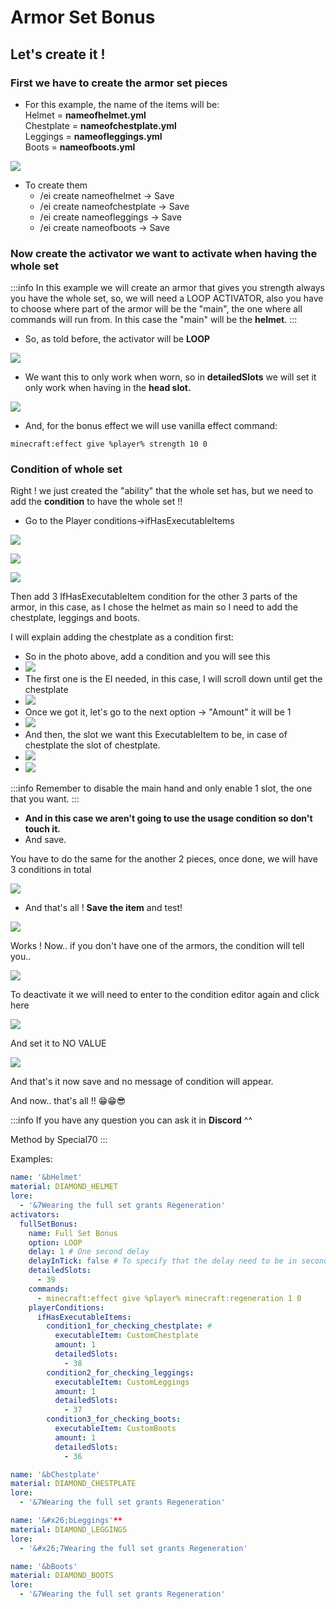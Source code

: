 # Armor Set Bonus

## Let's create it !

### First we have to create the armor set pieces

* For this example, the name of the items will be:\
  Helmet = ****nameofhelmet.yml****\
  Chestplate = ****nameofchestplate.yml****\
  Leggings = ****nameofleggings.yml****\
  Boots = ****nameofboots.yml****

![](<../../..//static/img/image (145).png>)

* To create them
  * /ei create nameofhelmet -> Save
  * /ei create nameofchestplate -> Save
  * /ei create nameofleggings -> Save
  * /ei create nameofboots -> Save

### Now create the activator we want to activate when having the whole set

:::info
In this example we will create an armor that gives you strength always you have the whole set, so, we will need a LOOP ACTIVATOR, also you have to choose where part of the armor will be the "main", the one where all commands will run from. In this case the "main" will be the ****helmet****.
:::

* So, as told before, the activator will be **LOOP**

![](<../../..//static/img/image (399).png>)

* We want this to only work when worn, so in **detailedSlots** we will set it only work when having in the **head slot.**

![](<../../..//static/img/image (189).png>)

* And, for the bonus effect we will use vanilla effect command:

```
minecraft:effect give %player% strength 10 0
```

### Condition of whole set

Right ! we just created the "ability" that the whole set has, but we need to add the **condition** to have the whole set !!

* Go to the Player conditions->ifHasExecutableItems

![](<../../..//static/img/image (193).png>)

![](<../../..//static/img/image (172).png>)

![](<../../..//static/img/image (332).png>)

Then add 3 IfHasExecutableItem condition for the other 3 parts of the armor, in this case, as I chose the helmet as main so I need to add the chestplate, leggings and boots.

I will explain adding the chestplate as a condition first:

* So in the photo above, add a condition and you will see this
* ![](<../../..//static/img/image (176).png>)
* The first one is the EI needed, in this case, I will scroll down until get the chestplate
* ![](<../../..//static/img/image (389).png>)
* Once we got it, let's go to the next option -> "Amount" it will be 1
* ![](<../../..//static/img/image (258).png>)
* And then, the slot we want this ExecutableItem to be, in case of chestplate the slot of chestplate.
* ![](<../../..//static/img/image (179).png>)
* ![](<../../..//static/img/image (427).png>)

:::info
Remember to disable the main hand and only enable 1 slot, the one that you want.
:::

* ****And in this case we aren't going to use the usage condition so don't touch it.****
* And save.

You have to do the same for the another 2 pieces, once done, we will have 3 conditions in total

![](<../../..//static/img/image (249).png>)

* And that's all ! **Save the item** and test!

![](<../../..//static/img/image (348).png>)

Works ! Now.. if you don't have one of the armors, the condition will tell you.. 

![](<../../..//static/img/image (384).png>)

To deactivate it we will need to enter to the condition editor again and click here

![](<../../..//static/img/image (153).png>)

And set it to NO VALUE

![](<../../..//static/img/image (120).png>)

And that's it now save and no message of condition will appear.

And now.. that's all !! 😁😁😎

:::info
If you have any question you can ask it in **Discord** ^^

Method by Special70
:::

Examples:


```yaml
name: '&bHelmet'
material: DIAMOND_HELMET
lore:
  - '&7Wearing the full set grants Regeneration'
activators:
  fullSetBonus:
    name: Full Set Bonus
    option: LOOP
    delay: 1 # One second delay
    delayInTick: false # To specify that the delay need to be in seconds
    detailedSlots:
      - 39
    commands:
      - minecraft:effect give %player% minecraft:regeneration 1 0
    playerConditions:
      ifHasExecutableItems:
        condition1_for_checking_chestplate: # 
          executableItem: CustomChestplate
          amount: 1
          detailedSlots:
            - 38
        condition2_for_checking_leggings:
          executableItem: CustomLeggings
          amount: 1
          detailedSlots:
            - 37
        condition3_for_checking_boots:
          executableItem: CustomBoots
          amount: 1
          detailedSlots:
            - 36
```


```yaml
name: '&bChestplate'
material: DIAMOND_CHESTPLATE
lore:
  - '&7Wearing the full set grants Regeneration'
```


```yaml
name: '&#x26;bLeggings'**
material: DIAMOND_LEGGINGS
lore:
  - '&#x26;7Wearing the full set grants Regeneration'
```


```yaml
name: '&bBoots'
material: DIAMOND_BOOTS
lore:
  - '&7Wearing the full set grants Regeneration'
```

